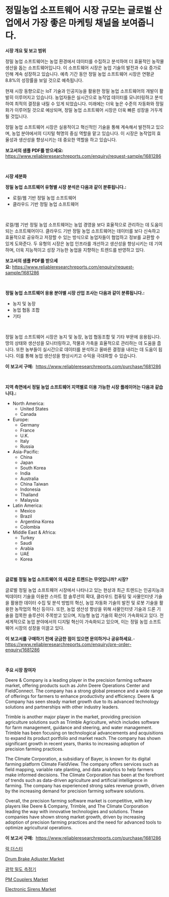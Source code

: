 <p><h1>정밀농업 소프트웨어 시장 규모는 글로벌 산업에서 가장 좋은 마케팅 채널을 보여줍니다.</h1></p><p><strong>시장 개요 및 보고 범위</strong></p>
<p><p>정밀 농업 소프트웨어는 농업 환경에서 데이터를 수집하고 분석하여 더 효율적인 농작물 생산을 돕는 소프트웨어입니다. 이 소프트웨어 시장은 농업 기술의 발전과 수요 증가로 인해 계속 성장하고 있습니다. 예측 기간 동안 정밀 농업 소프트웨어 시장은 연평균 8.8%의 성장률을 보일 것으로 예측됩니다.</p><p>현재 시장 동향으로는 IoT 기술과 인공지능을 활용한 정밀 농업 소프트웨어의 개발이 활발히 이루어지고 있습니다. 농업자들은 실시간으로 농작업 데이터를 모니터링하고 분석하여 최적의 결정을 내릴 수 있게 되었습니다. 미래에는 더욱 높은 수준의 자동화와 정밀화가 이루어질 것으로 예상되며, 정밀 농업 소프트웨어 시장은 더욱 빠른 성장을 거두게 될 것입니다.</p><p>정밀 농업 소프트웨어 시장은 실용적이고 혁신적인 기술을 통해 계속해서 발전하고 있으며, 농업 분야에서의 디지털 혁명의 중심 역할을 맡고 있습니다. 이 시장은 농작업의 효율성과 생산성을 향상시키는 데 중요한 역할을 하고 있습니다.</p></p>
<p><strong>보고서의 샘플 PDF를 받으세요:</strong> <a href="https://www.reliableresearchreports.com/enquiry/request-sample/1681286">https://www.reliableresearchreports.com/enquiry/request-sample/1681286</a></p>
<p>&nbsp;</p>
<p><strong>시장 세분화</strong></p>
<p><strong>정밀 농업 소프트웨어 유형별 시장 분석은 다음과 같이 분류됩니다.:</strong></p>
<p><ul><li>로컬/웹 기반 정밀 농업 소프트웨어</li><li>클라우드 기반 정밀 농업 소프트웨어</li></ul></p>
<p>&nbsp;</p>
<p><p>로컬/웹 기반 정밀 농업 소프트웨어는 농업 경영을 보다 효율적으로 관리하는 데 도움이 되는 소프트웨어이다. 클라우드 기반 정밀 농업 소프트웨어는 데이터를 보다 신속하고 효율적으로 공유하고 저장할 수 있는 방식으로 농업자들이 협업하고 정보를 교환할 수 있게 도와준다. 두 유형의 시장은 농업 인프라를 개선하고 생산성을 향상시키는 데 기여하며, 더욱 지능적이고 성장 가능한 농업을 지향하는 트렌드를 반영하고 있다.</p></p>
<p><strong>보고서의 샘플 PDF를 받으세요:</strong>&nbsp;<a href="https://www.reliableresearchreports.com/enquiry/request-sample/1681286">https://www.reliableresearchreports.com/enquiry/request-sample/1681286</a></p>
<p>&nbsp;</p>
<p><strong> 정밀 농업 소프트웨어 응용 분야별 시장 산업 조사는 다음과 같이 분류됩니다.:</strong></p>
<p><ul><li>농지 및 농장</li><li>농업 협동 조합</li><li>기타</li></ul></p>
<p>&nbsp;</p>
<p><p>정밀 농업 소프트웨어 시장은 농지 및 농장, 농업 협동조합 및 기타 부문에 응용됩니다. 땅의 상태와 생산성을 모니터링하고, 작물과 가축을 효율적으로 관리하는 데 도움을 줍니다. 또한 농부들이 실시간으로 데이터를 분석하고 올바른 결정을 내리는 데 도움이 됩니다. 이를 통해 농업 생산성을 향상시키고 수익을 극대화할 수 있습니다.</p></p>
<p><strong>이 보고서 구매:</strong>&nbsp; <a href="https://www.reliableresearchreports.com/purchase/1681286">https://www.reliableresearchreports.com/purchase/1681286</a></p>
<p>&nbsp;</p>
<p><strong>지역 측면에서 정밀 농업 소프트웨어 지역별로 이용 가능한 시장 플레이어는 다음과 같습니다.:</strong></p>
<p><ul>
    <li>
        North America:
        <ul>
            <li>United States</li>
            <li>Canada</li>
        </ul>
    </li>
    <li>
        Europe:
        <ul>
            <li>Germany</li>
            <li>France</li>
            <li>U.K.</li>
            <li>Italy</li>
            <li>Russia</li>
        </ul>
    </li>
    <li>
        Asia-Pacific:
        <ul>
            <li>China</li>
            <li>Japan</li>
            <li>South Korea</li>
            <li>India</li>
            <li>Australia</li>
            <li>China Taiwan</li>
            <li>Indonesia</li>
            <li>Thailand</li>
            <li>Malaysia</li>
        </ul>
    </li>
    <li>
        Latin America:
        <ul>
            <li>Mexico</li>
            <li>Brazil</li>
            <li>Argentina Korea</li>
            <li>Colombia</li>
        </ul>
    </li>
    <li>
        Middle East & Africa:
        <ul>
            <li>Turkey</li>
            <li>Saudi</li>
            <li>Arabia</li>
            <li>UAE</li>
            <li>Korea</li>
        </ul>
    </li>
    </ul></p>
<p>&nbsp;</p>
<p><strong>글로벌 정밀 농업 소프트웨어 의 새로운 트렌드는 무엇입니까? 시장?</strong></p>
<p><p>글로벌 정밀 농업 소프트웨어 시장에서 나타나고 있는 현상과 최근 트렌드는 인공지능과 빅데이터 기술을 이용한 스마트 팜 솔루션의 확대, 클라우드 컴퓨팅 및 사물인터넷 기술을 활용한 데이터 수집 및 분석 방법의 혁신, 농업 자동화 기술의 발전 및 로봇 기술을 활용한 농작업의 혁신 등이다. 또한, 농업 생산성 향상을 위해 사물인터넷 기술과 드론 기술을 접목한 솔루션이 주목받고 있으며, 지능형 농업 기술의 확산이 가속화되고 있다. 전 세계적으로 농업 분야에서의 디지털 혁신이 가속화되고 있으며, 이는 정밀 농업 소프트웨어 시장의 성장을 이끌고 있다.</p></p>
<p><strong>이 보고서를 구매하기 전에 궁금한 점이 있으면 문의하거나 공유하세요.</strong>- <a href="https://www.reliableresearchreports.com/enquiry/pre-order-enquiry/1681286">https://www.reliableresearchreports.com/enquiry/pre-order-enquiry/1681286</a></p>
<p>&nbsp;</p>
<p><strong>주요 시장 참여자</strong></p>
<p><p>Deere & Company is a leading player in the precision farming software market, offering products such as John Deere Operations Center and FieldConnect. The company has a strong global presence and a wide range of offerings for farmers to enhance productivity and efficiency. Deere & Company has seen steady market growth due to its advanced technology solutions and partnerships with other industry leaders.</p><p>Trimble is another major player in the market, providing precision agriculture solutions such as Trimble Agriculture, which includes software for farm management, guidance and steering, and water management. Trimble has been focusing on technological advancements and acquisitions to expand its product portfolio and market reach. The company has shown significant growth in recent years, thanks to increasing adoption of precision farming practices.</p><p>The Climate Corporation, a subsidiary of Bayer, is known for its digital farming platform Climate FieldView. The company offers services such as field mapping, variable rate planting, and data analytics to help farmers make informed decisions. The Climate Corporation has been at the forefront of trends such as data-driven agriculture and artificial intelligence in farming. The company has experienced strong sales revenue growth, driven by the increasing demand for precision farming software solutions.</p><p>Overall, the precision farming software market is competitive, with key players like Deere & Company, Trimble, and The Climate Corporation leading the way with innovative technologies and solutions. These companies have shown strong market growth, driven by increasing adoption of precision farming practices and the need for advanced tools to optimize agricultural operations.</p></p>
<p><strong>이 보고서 구매:</strong>&nbsp;&nbsp;<a href="https://www.reliableresearchreports.com/purchase/1681286">https://www.reliableresearchreports.com/purchase/1681286</a></p>
<p><p><a href="https://medium.com/@robertojones8678/%EC%95%94%EC%84%9D-%EB%B6%84%EC%A7%84-%EC%8B%9C%EC%9E%A5-%EC%9C%A0%ED%98%95-%EC%9D%91%EC%9A%A9-%EB%B0%8F-%EC%A7%80%EB%A6%AC%EC%97%90-%EB%8C%80%ED%95%9C-%ED%8F%AC%EA%B4%84%EC%A0%81%EC%9D%B8-%ED%8F%89%EA%B0%80-7fbd1f270898">락 더스터</a></p><p><a href="https://issuu.com/reportprime-2/docs/drum-brake-adjuster-market-size-2030.pptx">Drum Brake Adjuster Market</a></p><p><a href="https://github.com/vseigx30c9a1j/Market-Research-Report-List-1/blob/main/980958911136.md">광학 밀도 측정기</a></p><p><a href="https://github.com/marloy8/Market-Research-Report-List-3/blob/main/pm-couplers-market.md">PM Couplers Market</a></p><p><a href="https://issuu.com/reportprime-2/docs/electronic-sirens-market-size-2030.pptx">Electronic Sirens Market</a></p></p>
